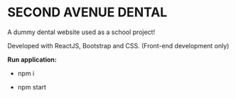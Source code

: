 # SECOND AVENUE DENTAL

A dummy dental website used as a school project!


Developed with ReactJS, Bootstrap and CSS. (Front-end development only)

**Run application:**

- npm i

- npm start
